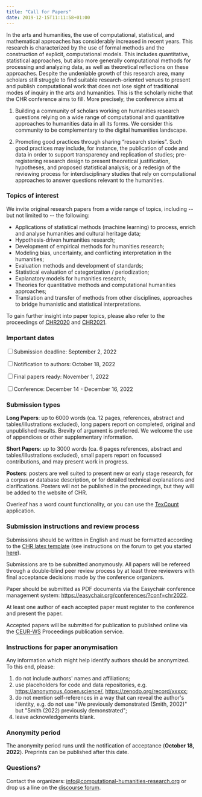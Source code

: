 ```yaml
---
title: "Call for Papers"
date: 2019-12-15T11:11:58+01:00
---
```


In the arts and humanities, the use of computational, statistical, and mathematical
approaches has considerably increased in recent years. This research is characterized by
the use of formal methods and the construction of explicit, computational models. This
includes quantitative, statistical approaches, but also more generally computational
methods for processing and analyzing data, as well as theoretical reflections on these
approaches. Despite the undeniable growth of this research area, many scholars still
struggle to find suitable research-oriented venues to present and publish computational
work that does not lose sight of traditional modes of inquiry in the arts and humanities.
This is the scholarly niche that the CHR conference aims to fill. More
precisely, the conference aims at

1. Building a community of scholars working on humanities research questions relying on a
   wide range of computational and quantitative approaches to humanities data in all its
   forms. We consider this community to be complementary to the digital humanities
   landscape. 
   
2. Promoting good practices through sharing “research stories”. Such good practices may
   include, for instance, the publication of code and data in order to support
   transparency and replication of studies; pre-registering research design to present
   theoretical justification, hypotheses, and proposed statistical analysis; or a redesign
   of the reviewing process for interdisciplinary studies that rely on computational
   approaches to answer questions relevant to the humanities. 



### Topics of interest

We invite original research papers from a wide range of topics, including -- but not
limited to -- the following:

- Applications of statistical methods (machine learning) to process, enrich and analyse
  humanities and cultural heritage data; 
- Hypothesis-driven humanities research;
- Development of empirical methods for humanities research;
- Modeling bias, uncertainty, and conflicting interpretation in the humanities; 
- Evaluation methods and development of standards;
- Statistical evaluation of categorization / periodization;
- Explanatory models for humanities research;
- Theories for quantitative methods and computational humanities approaches;
- Translation and transfer of methods from other disciplines, approaches to bridge
  humanistic and statistical interpretations. 

To gain further insight into paper topics, please also refer to the proceedings of
[CHR2020](http://ceur-ws.org/Vol-2723/) and [CHR2021](http://ceur-ws.org/Vol-2989/).


### Important dates

<input class="filled-in" type="checkbox"><span>Submission deadline: September 2, 2022</span>

<input class="filled-in" type="checkbox"><span>Notification to authors: October 18, 2022
</span>

<input class="filled-in" type="checkbox"><span>Final papers ready: November 1, 2022</span>

<input class="filled-in" type="checkbox"><span>Conference: December 14 - December 16, 2022
</span>


### Submission types

**Long Papers**: up to 6000 words (ca. 12 pages, references, abstract and
   tables/illustrations excluded), long papers report on completed, original and
   unpublished results. Brevity of argument is preferred. We welcome the use of appendices
   or other supplementary information.

**Short Papers**: up to 3000 words (ca. 6 pages references, abstract and
   tables/illustrations excluded), small papers report on focussed contributions, and may
   present work in progress. 
   
**Posters**: posters are well suited to present new or early stage research, for a corpus
  or database description, or for detailed technical explanations and clarifications.
  Posters will not be published in the proceedings, but they will be added to the website
  of CHR. 

Overleaf has a word count functionality, or you can use the
[TexCount](https://app.uio.no/ifi/texcount/) application.



### Submission instructions and review process
Submissions should be written in English and must be formatted according to the [CHR latex template](https://github.com/cohure/CHR-2021/raw/main/chr2021_latex_template.zip) 
(see instructions on the forum to get you started [here](https://discourse.computational-humanities-research.org/t/chr-latex-instructions/230)).

Submissions are to be submitted anonymously. All papers will be refereed through a 
double-blind peer review process by at least three reviewers with final acceptance
decisions made by the conference organizers. 

Paper should be submitted as PDF documents via the Easychair conference management
system: https://easychair.org/conferences/?conf=chr2022. 

At least one author of each accepted paper must register to the conference and present
the paper.

Accepted papers will be submitted for publication to published online via the
[CEUR-WS](http://ceur-ws.org/) Proceedings publication service.

### Instructions for paper anonymisation 

Any information which might help identify authors should be anonymized. To this end, please:

1. do not include authors' names and affiliations;
2. use placeholders for code and data repositories, e.g. https://anonymous.4open.science/, https://zenodo.org/record/xxxxx;
3. do not mention self-references in a way that can reveal the author's identity, e.g. do
   not use "We previously demonstrated (Smith, 2002)" but "Smith (2022) previously
   demonstrated";
4. leave acknowledgements blank.

### Anonymity period

The anonymity period runs until the notification of acceptance (**October 18, 2022**).
Preprints can be published after this date.

### Questions?

Contact the organizers: [info@computational-humanities-research.org](mailto:info@computational-humanities-research.org) or drop us a line on the [discourse forum](https://discourse.computational-humanities-research.org).

